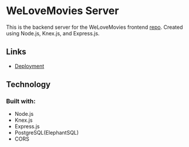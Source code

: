 # WeLoveMovies Server

This is the backend server for the WeLoveMovies frontend [repo](https://github.com/Blizzcane/starter-movie-front-end). Created using Node.js, Knex.js, and Express.js.

 ## Links
 - [Deployment](https://starter-movie-front-end-sandy.vercel.app/) 
 
 
 ## Technology
 ### Built with:
 - Node.js
 - Knex.js 
 - Express.js
 - PostgreSQL(ElephantSQL)
 - CORS

